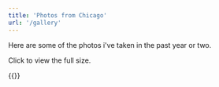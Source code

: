 ```yaml
---
title: 'Photos from Chicago'
url: '/gallery'
---
```


Here are some of the photos i've taken in the past year or two.

Click to view the full size.

{{<gallery match="images/*" sortOrder="desc"  margins="5" resizeOptions="600x300 q90 Lanczos" showExif="true" previewType="blur" embedPreview="true" loadJQuery="true">}}
